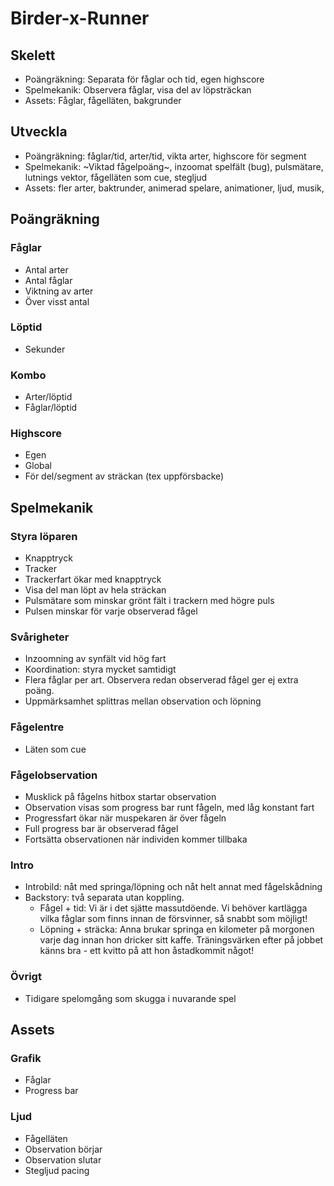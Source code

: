 # Birder-x-Runner
## Skelett
* Poängräkning: Separata för fåglar och tid, egen highscore
* Spelmekanik: Observera fåglar, visa del av löpsträckan
* Assets: Fåglar, fågelläten, bakgrunder

## Utveckla
* Poängräkning: fåglar/tid, arter/tid, vikta arter, highscore för segment
* Spelmekanik: ~Viktad fågelpoäng~, inzoomat spelfält (bug), pulsmätare, lutnings vektor, fågelläten som cue, stegljud
* Assets: fler arter, baktrunder, animerad spelare, animationer, ljud, musik,

## Poängräkning
### Fåglar
* Antal arter
* Antal fåglar
* Viktning av arter
* Över visst antal

### Löptid
* Sekunder

### Kombo
* Arter/löptid
* Fåglar/löptid

### Highscore
* Egen
* Global
* För del/segment av sträckan (tex uppförsbacke)

## Spelmekanik

### Styra löparen
* Knapptryck
* Tracker
* Trackerfart ökar med knapptryck
* Visa del man löpt av hela sträckan
* Pulsmätare som minskar grönt fält i trackern med högre puls
* Pulsen minskar för varje observerad fågel

### Svårigheter
* Inzoomning av synfält vid hög fart
* Koordination: styra mycket samtidigt
* Flera fåglar per art. Observera redan observerad fågel ger ej extra poäng.
* Uppmärksamhet splittras mellan observation och löpning

### Fågelentre
* Läten som cue

### Fågelobservation
* Musklick på fågelns hitbox startar observation
* Observation visas som progress bar runt fågeln, med låg konstant fart
* Progressfart ökar när muspekaren är över fågeln
* Full progress bar är observerad fågel
* Fortsätta observationen när individen kommer tillbaka

### Intro
* Introbild: nåt med springa/löpning och nåt helt annat med fågelskådning
* Backstory: två separata utan koppling.
  * Fågel + tid: Vi är i det sjätte massutdöende. Vi behöver kartlägga vilka fåglar som finns innan de försvinner, så snabbt som möjligt!
  * Löpning + sträcka: Anna brukar springa en kilometer på morgonen varje dag innan hon dricker sitt kaffe. Träningsvärken efter på jobbet känns bra - ett kvitto på att hon åstadkommit något! 

### Övrigt
* Tidigare spelomgång som skugga i nuvarande spel

## Assets

### Grafik
* Fåglar
* Progress bar

### Ljud
* Fågelläten
* Observation börjar
* Observation slutar
* Stegljud pacing
